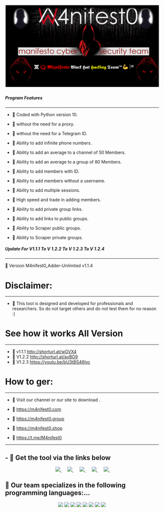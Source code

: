 # ![Locations](https://github.com/M4nifest0/M4nifest0_WhatsApp/blob/master/s.png) 


##### Program Features
----------------------
- 📌 Coded with Python version 10.

- 📌 without the need for a proxy.

- 📌 without the need for a Telegram ID.

- 📌 Ability to add infinite phone numbers.

- 📌 Ability to add an average to a channel of 50 Members.

- 📌 Ability to add an average to a group  of 80 Members.

- 📌 Ability to add members with ID.

- 📌 Ability to add members without a username.

- 📌 Ability to add multiple sessions.

- 📌 High speed and trade in adding members.

- 📌 Ability to add private group links.

- 📌 Ability to add links to public groups.

- 📌 Ability to Scraper public groups.

- 📌 Ability to Scraper  private groups.

#####  Update For V1.1.1 To V 1.2.2 To V 1.2.3 To V 1.2.4
----------------------
📌 Version M4nifest0_Adder-Unlimited v1.1.4

# Disclaimer:
----------------------
- 📌 This tool is designed and developed for professionals and researchers. So do not target others and do not test them for no reason :)

# See how it works All Version
----------------------
- 🔞 v1.1.1 http://shorturl.at/wGVX4
- 🔞 V1.2.2 http://shorturl.at/avBG9
- 🔞 V1.2.3 https://youtu.be/bU3tBS46Ivc

# How to ger:
----------------------
- 📌 Visit our channel or our site to download .

- 🔞 https://m4nifest0.com
- 🔞 https://m4nifest0.group
- 🔞 https://m4nifest0.shop
- 🔞 https://t.me/M4nifest0

----------------------

<h2>- 📌 Get the tool via the links below</h2>
<p align="center">	
</a>&nbsp;&nbsp;&nbsp;&nbsp;
	<a href="https://t.me/M4nifest0">
		<img src="https://img.shields.io/badge/Telegram-%23000000.svg?&style=for-the-badge&logo=Telegram&logoColor=white" />
	</a>&nbsp;&nbsp;&nbsp;&nbsp;
	<a href="https://www.instagram.com/_m4nifest0_/">
		<img src="https://img.shields.io/badge/instagram-%23E4405F.svg?&style=for-the-badge&logo=instagram&logoColor=white" />
	</a>&nbsp;&nbsp;&nbsp;&nbsp;
	<a href="https://www.youtube.com/c/hack4lx">
		<img src="https://img.shields.io/badge/youtube-%23FF0000.svg?&style=for-the-badge&logo=youtube&logoColor=white" />
	</a>&nbsp;&nbsp;&nbsp;&nbsp;
	<a href="https://twitter.com/_M4nifest0_">
		<img src="https://img.shields.io/badge/twitter-%231DA1F2.svg?&style=for-the-badge&logo=twitter&logoColor=white" />
	</a>&nbsp;&nbsp;&nbsp;&nbsp;
	<a href="https://m4nifest0.com">
		<img src="https://img.shields.io/badge/WebSite-%234A154B.svg?&style=for-the-badge&logo=slack&logoColor=white" />
	</a>&nbsp;&nbsp;&nbsp;&nbsp;
</p>

<h2>📌 Our team specializes in the following programming languages:...</h2> 
<p align="center">	
	<img src="https://img.shields.io/badge/node.js%20-%2343853D.svg?&style=for-the-badge&logo=node.js&logoColor=white" />
        <img src="https://img.shields.io/badge/python%20-%2314354C.svg?&style=for-the-badge&logo=python&logoColor=white" />
	<img src="https://img.shields.io/badge/c%23%20-%23239120.svg?&style=for-the-badge&logo=c-sharp&logoColor=white" />
	<img src="https://img.shields.io/badge/java-%23ED8B00.svg?&style=for-the-badge&logo=java&logoColor=white" />
	<img src="https://img.shields.io/badge/php-%23777BB4.svg?&style=for-the-badge&logo=php&logoColor=white" />
	<img src="https://img.shields.io/badge/ruby-%23CC342D.svg?&style=for-the-badge&logo=ruby&logoColor=white" />
	<img src="https://img.shields.io/badge/perl-%2339457E.svg?&style=for-the-badge&logo=perl&logoColor=white" />
	<img src="https://img.shields.io/badge/c++%20-%2300599C.svg?&style=for-the-badge&logo=c%2B%2B&logoColor=white" />
</p>

